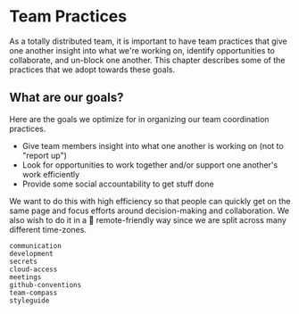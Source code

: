 # Team Practices

As a totally distributed team, it is important to have team practices that give one another insight into what we're working on, identify opportunities to collaborate, and un-block one another.
This chapter describes some of the practices that we adopt towards these goals.

## What are our goals?

Here are the goals we optimize for in organizing our team coordination practices.

- Give team members insight into what one another is working on (not to "report up")
- Look for opportunities to work together and/or support one another's work efficiently
- Provide some social accountability to get stuff done

We want to do this with high efficiency so that people can quickly get on the same page and focus efforts around decision-making and collaboration. We also wish to do it in a 💯 remote-friendly way since we are split across many different time-zones.

```{toctree}
communication
development
secrets
cloud-access
meetings
github-conventions
team-compass
styleguide
```
